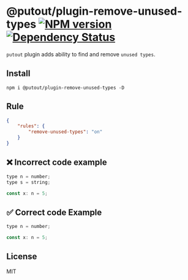 # @putout/plugin-remove-unused-types [![NPM version][NPMIMGURL]][NPMURL] [![Dependency Status][DependencyStatusIMGURL]][DependencyStatusURL]

[NPMIMGURL]:                https://img.shields.io/npm/v/@putout/plugin-remove-unused-types.svg?style=flat&longCache=true
[NPMURL]:                   https://npmjs.org/package/@putout/plugin-remove-unused-types "npm"

[DependencyStatusURL]:      https://david-dm.org/coderaiser/putout?path=packages/plugin-remove-unused-types
[DependencyStatusIMGURL]:   https://david-dm.org/coderaiser/putout.svg?path=packages/plugin-remove-unused-types

`putout` plugin adds ability to find and remove `unused types`.

## Install

```
npm i @putout/plugin-remove-unused-types -D
```

## Rule

```json
{
    "rules": {
        "remove-unused-types": "on"
    }
}
```

## ❌ Incorrect code example

```js
type n = number;
type s = string;

const x: n = 5;
```

## ✅ Correct code Example

```js
type n = number;

const x: n = 5;
```

## License

MIT

